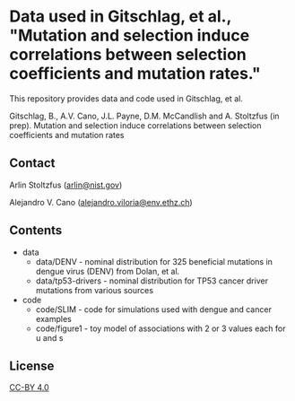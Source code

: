 # Data used in Gitschlag, et al., "Mutation and selection induce correlations between selection coefficients and mutation rates." 

This repository provides data and code used in Gitschlag, et al.  

Gitschlag, B., A.V. Cano, J.L. Payne, D.M. McCandlish and A. Stoltzfus (in prep). Mutation and selection induce correlations between selection coefficients and mutation rates

## Contact 

Arlin Stoltzfus (arlin@nist.gov)

Alejandro V. Cano (alejandro.viloria@env.ethz.ch)

## Contents 

* data
   * data/DENV - nominal distribution for 325 beneficial mutations in dengue virus (DENV) from Dolan, et al. 
   * data/tp53-drivers - nominal distribution for TP53 cancer driver mutations from various sources
* code 
   * code/SLIM - code for simulations used with dengue and cancer examples
   * code/figure1 - toy model of associations with 2 or 3 values each for u and s

## License 

[CC-BY 4.0](https://creativecommons.org/licenses/by/4.0/)

